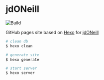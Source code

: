 # jdONeill
![Build](https://github.com/doneill/doneill.github.io/actions/workflows/build.yml/badge.svg)

GitHub pages site based on [Hexo](https://hexo.io/) for [jdONeill](https://jdoneill.com)

```bash
# clean db
$ hexo clean

# generate site
$ hexo generate

# start server
$ hexo server
```